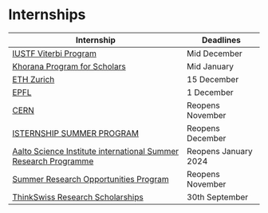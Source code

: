 # Internships

| Internship | Deadlines |
| --- | --- |
| [IUSTF Viterbi Program](https://iusstf.org/iusstf-viterbi-program) | Mid December |
| [Khorana Program for Scholars](https://iusstf.org/khorana-program-for-scholars) | Mid January |
| [ETH Zurich](https://inf.ethz.ch/studies/summer-research-fellowship.html) | 15 December |
| [EPFL](https://summer.epfl.ch/) | 1 December |
| [CERN](https://careers.cern/summer) | Reopens November | 
| [ISTERNSHIP SUMMER PROGRAM](https://phd.pages.ist.ac.at/isternship/) | Reopens December |
| [Aalto Science Institute international Summer Research Programme](https://www.aalto.fi/en/aalto-science-institute-asci/aalto-science-institute-international-summer-research-programme) | Reopens January 2024 | 
| [Summer Research Opportunities Program](https://www.purdue.edu/gradschool/diversity/programs/summer-research-opportunities-program/) | Reopens November |
| [ThinkSwiss Research Scholarships](https://swissnex.org/india/thinkswiss/) | 30th September |
